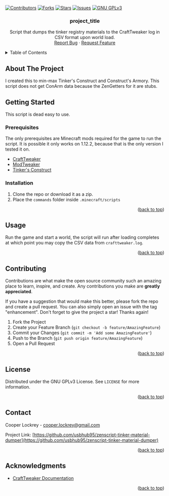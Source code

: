 <!--
zenscript-tinker-material-dumper
placeholder
-->
<a id="readme-top"></a>

<!-- shields -->
[![Contributors][contributors-shield]][contributors-url]
[![Forks][forks-shield]][forks-url]
[![Stars][stars-shield]][stars-url]
[![Issues][issues-shield]][issues-url]
[![GNU GPLv3][license-shield]][license-url]

<!-- readme head -->
<h3 align="center">project_title</h3>

  <p align="center">
    Script that dumps the tinker registry materials to the CraftTweaker log in CSV format upon world load.
    <br />
    <a href="https://github.com/usbhub95/zenscript-tinker-material-dumper/issues/new?labels=bug&template=bug-report---.md">Report Bug</a>
    ·
    <a href="https://github.com/usbhub95/zenscript-tinker-material-dumper/issues/new?labels=enhancement&template=feature-request---.md">Request Feature</a>
  </p>
</div>

<!-- TABLE OF CONTENTS -->
<details>
  <summary>Table of Contents</summary>
  <ol>
    <li>
      <a href="#about-the-project">About The Project</a>
    </li>
    <li>
      <a href="#getting-started">Getting Started</a>
      <ul>
        <li><a href="#prerequisites">Prerequisites</a></li>
        <li><a href="#installation">Installation</a></li>
      </ul>
    </li>
    <li><a href="#usage">Usage</a></li>
    <li><a href="#contributing">Contributing</a></li>
    <li><a href="#license">License</a></li>
    <li><a href="#contact">Contact</a></li>
    <li><a href="#acknowledgments">Acknowledgments</a></li>
  </ol>
</details>

<!-- ABOUT THE PROJECT -->
## About The Project

I created this to min-max Tinker's Construct and Construct's Armory. This script does not get ConArm data because the ZenGetters for it are stubs.

<!-- GETTING STARTED -->
## Getting Started

This script is dead easy to use.

### Prerequisites

The only prerequisites are Minecraft mods required for the game to run the script. It is possible it only works on 1.12.2, because that is the only version I tested it on.
*   [CraftTweaker](https://www.curseforge.com/minecraft/mc-mods/crafttweaker)
*   [ModTweaker](https://www.curseforge.com/minecraft/mc-mods/modtweaker)
*   [Tinker's Construct](https://www.curseforge.com/minecraft/mc-mods/tinkers-construct)

### Installation

1.  Clone the repo or download it as a zip.
2.  Place the `commands` folder inside `.minecraft/scripts`

<p align="right">(<a href="#readme-top">back to top</a>)</p>

<!-- USAGE EXAMPLES -->
## Usage

Run the game and start a world, the script will run after loading completes at which point you may copy the CSV data from `crafttweaker.log`.

<p align="right">(<a href="#readme-top">back to top</a>)</p>

<!-- CONTRIBUTING -->
## Contributing

Contributions are what make the open source community such an amazing place to learn, inspire, and create. Any contributions you make are **greatly appreciated**.

If you have a suggestion that would make this better, please fork the repo and create a pull request. You can also simply open an issue with the tag "enhancement".
Don't forget to give the project a star! Thanks again!

1. Fork the Project
2. Create your Feature Branch (`git checkout -b feature/AmazingFeature`)
3. Commit your Changes (`git commit -m 'Add some AmazingFeature'`)
4. Push to the Branch (`git push origin feature/AmazingFeature`)
5. Open a Pull Request

<p align="right">(<a href="#readme-top">back to top</a>)</p>

<!-- LICENSE -->
## License

Distributed under the GNU GPLv3 License. See `LICENSE` for more information.

<p align="right">(<a href="#readme-top">back to top</a>)</p>

<!-- CONTACT -->
## Contact

Cooper Lockrey - cooper.lockrey@gmail.com

Project Link: [https://github.com/usbhub95/zenscript-tinker-material-dumper](https://github.com/usbhub95/zenscript-tinker-material-dumper)

<p align="right">(<a href="#readme-top">back to top</a>)</p>

<!-- ACKNOWLEDGMENTS -->
## Acknowledgments

* [CraftTweaker Documentation](https://docs.blamejared.com/)

<p align="right">(<a href="#readme-top">back to top</a>)</p>

<!-- MARKDOWN LINKS & IMAGES -->
[contributors-shield]: https://img.shields.io/github/contributors/usbhub95/zenscript-tinker-material-dumper.svg?style=for-the-badge
[contributors-url]: https://github.com/usbhub95/zenscript-tinker-material-dumper/graphs/contributors
[forks-shield]: https://img.shields.io/github/forks/usbhub95/zenscript-tinker-material-dumper.svg?style=for-the-badge
[forks-url]: https://github.com/usbhub95/zenscript-tinker-material-dumper/network/members
[stars-shield]: https://img.shields.io/github/stars/usbhub95/zenscript-tinker-material-dumper.svg?style=for-the-badge
[stars-url]: https://github.com/usbhub95/zenscript-tinker-material-dumper/stargazers
[issues-shield]: https://img.shields.io/github/issues/usbhub95/zenscript-tinker-material-dumper.svg?style=for-the-badge
[issues-url]: https://github.com/usbhub95/zenscript-tinker-material-dumper/issues
[license-shield]: https://img.shields.io/github/license/usbhub95/zenscript-tinker-material-dumper.svg?style=for-the-badge
[license-url]: https://github.com/usbhub95/zenscript-tinker-material-dumper/blob/master/LICENSE.txt